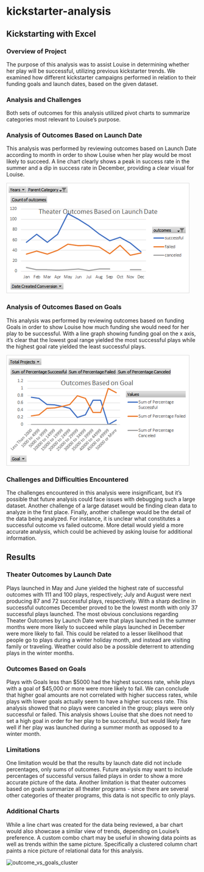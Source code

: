 # kickstarter-analysis
## Kickstarting with Excel

### Overview of Project
	
The purpose of this analysis was to assist Louise in determining whether her play will be successful, utilizing previous kickstarter trends. We examined how different kickstarter campaigns performed in relation to their funding goals and launch dates, based on the given dataset.

### Analysis and Challenges
	
Both sets of outcomes for this analysis utilized pivot charts to summarize categories most relevant to Louise’s purpose.

### Analysis of Outcomes Based on Launch Date
	
This analysis was performed by reviewing outcomes based on Launch Date according to month in order to show Louise when her play would be most likely to succeed. A line chart clearly shows a peak in success rate in the summer and a dip in success rate in December, providing a clear visual for Louise.
	
![theater_outcomes_vs_launch](Resources/theater_outcomes_vs_launch.png)

### Analysis of Outcomes Based on Goals
	
This analysis was performed by reviewing outcomes based on funding Goals in order to show Louise how much funding she would need for her play to be successful. With a line graph showing funding goal on the x axis, it’s clear that the lowest goal range yielded the most successful plays while the highest goal rate yielded the least successful plays.
	
![outcomes_vs_goals](Resources/outcomes_vs_goals.png)

### Challenges and Difficulties Encountered
	
The challenges encountered in this analysis were insignificant, but it’s possible that future analysis could face issues with debugging such a large dataset. Another challenge of a large dataset would be finding clean data to analyze in the first place. Finally, another challenge would be the detail of the data being analyzed. For instance, it is unclear what constitutes a successful outcome vs failed outcome. More detail would yield a more accurate analysis, which could be achieved by asking louise for additional information.

## Results

### Theater Outcomes by Launch Date
	
Plays launched in May and June yielded the highest rate of successful outcomes with 111 and 100 plays, respectively; July and August were next producing 87 and 72 successful plays, respectively. With a sharp decline in successful outcomes December proved to be the lowest month with only 37 successful plays launched. The most obvious conclusions regarding Theater Outcomes by Launch Date were that plays launched in the summer months were more likely to succeed while plays launched in December were more likely to fail. This could be related to a lesser likelihood that people go to plays during a winter holiday month, and instead are visiting family or traveling. Weather could also be a possible deterrent to attending plays in the winter months.
	
### Outcomes Based on Goals
	
Plays with Goals less than $5000 had the highest success rate, while plays with a goal of $45,000 or more were more likely to fail. We can conclude that higher goal amounts are not correlated with higher success rates, while plays with lower goals actually seem to have a higher success rate. This analysis showed that no plays were canceled in the group; plays were only successful or failed. This analysis shows Louise that she does not need to set a high goal in order for her play to be successful, but would likely fare well if her play was launched during a summer month as opposed to a winter month.
	
### Limitations

One limitation would be that the results by launch date did not include percentages, only sums of outcomes. Future analysis may want to include percentages of successful versus failed plays in order to show a more accurate picture of the data. Another limitation is that theater outcomes based on goals summarize all theater programs - since there are several other categories of theater programs, this data is not specific to only plays.
	
### Additional Charts
	
While a line chart was created for the data being reviewed, a bar chart would also showcase a similar view of trends, depending on Louise’s preference. A custom combo chart may be useful in showing data points as well as trends within the same picture. Specifically a clustered column chart paints a nice picture of relational data for this analysis. 
	
![outcome_vs_goals_cluster](https://user-images.githubusercontent.com/96895557/156889384-338c7094-50c6-47e3-98b0-df36f8d26241.png)
